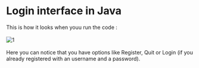 # Login interface in Java
This is how it looks when youu run the code :
<br></br>
![1](https://user-images.githubusercontent.com/81974576/136442455-6688fa5d-9a29-4282-b98a-c9b6fe4ea3f3.png)
<br></br>
Here you can notice that you have options like Register, Quit or Login (if you already registered with an username and a password).
